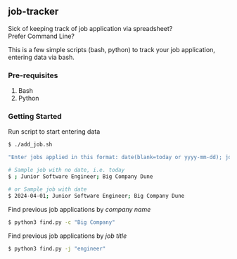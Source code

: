 ## job-tracker
Sick of keeping track of job application via spreadsheet?  
Prefer Command Line?  

This is a few simple scripts (bash, python) to track your job application, entering data via bash.  

### Pre-requisites
1. Bash
2. Python


### Getting Started
Run script to start entering data
```bash
$ ./add_job.sh

"Enter jobs applied in this format: date(blank=today or yyyy-mm-dd); job title; company name"  

# Sample job with no date, i.e. today
$ ; Junior Software Engineer; Big Company Dune

# or Sample job with date
$ 2024-04-01; Junior Software Engineer; Big Company Dune
```


Find previous job applications by *company name*
```bash
$ python3 find.py -c "Big Company"
```

Find previous job applications by *job title*
```bash
$ python3 find.py -j "engineer"
```